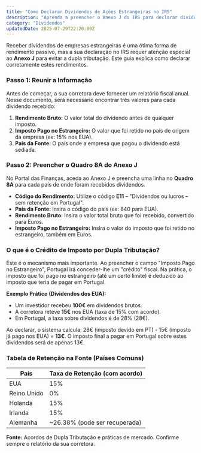 ```yaml
---
title: "Como Declarar Dividendos de Ações Estrangeiras no IRS"
description: "Aprenda a preencher o Anexo J do IRS para declarar dividendos de empresas estrangeiras (EUA, Europa) e a usar o crédito de imposto para evitar a dupla tributação."
category: "Dividendos"
updatedDate: 2025-07-29T22:20:00Z
---
```


Receber dividendos de empresas estrangeiras é uma ótima forma de rendimento passivo, mas a sua declaração no IRS requer atenção especial ao **Anexo J** para evitar a dupla tributação. Este guia explica como declarar corretamente estes rendimentos.

### Passo 1: Reunir a Informação

Antes de começar, a sua corretora deve fornecer um relatório fiscal anual. Nesse documento, será necessário encontrar três valores para cada dividendo recebido:
1.  **Rendimento Bruto:** O valor total do dividendo antes de qualquer imposto.
2.  **Imposto Pago no Estrangeiro:** O valor que foi retido no país de origem da empresa (ex: 15% nos EUA).
3.  **País da Fonte:** O país onde a empresa que pagou o dividendo está sediada.

### Passo 2: Preencher o Quadro 8A do Anexo J

No Portal das Finanças, aceda ao Anexo J e preencha uma linha no **Quadro 8A** para cada país de onde foram recebidos dividendos.

* **Código do Rendimento:** Utilize o código **E11** – "Dividendos ou lucros – sem retenção em Portugal".
* **País da Fonte:** Insira o código do país (ex: 840 para EUA).
* **Rendimento Bruto:** Insira o valor total bruto que foi recebido, convertido para Euros.
* **Imposto Pago no Estrangeiro:** Insira o valor do imposto que foi retido no estrangeiro, também em Euros.

### O que é o Crédito de Imposto por Dupla Tributação?

Este é o mecanismo mais importante. Ao preencher o campo "Imposto Pago no Estrangeiro", Portugal irá conceder-lhe um "crédito" fiscal. Na prática, o imposto que foi pago no estrangeiro (até um certo limite) é deduzido ao imposto que teria de pagar em Portugal.

**Exemplo Prático (Dividendos dos EUA):**
- Um investidor recebeu **100€** em dividendos brutos.
- A corretora reteve **15€** nos EUA (taxa de 15% com acordo).
- Em Portugal, a taxa sobre dividendos é de 28% (28€).

Ao declarar, o sistema calcula: 28€ (imposto devido em PT) - 15€ (imposto já pago nos EUA) = **13€**.
O imposto final a pagar em Portugal sobre estes dividendos será de apenas 13€.

### Tabela de Retenção na Fonte (Países Comuns)

| País          | Taxa de Retenção (com acordo) |
|---------------|-------------------------------|
| EUA           | 15%                           |
| Reino Unido   | 0%                            |
| Holanda       | 15%                           |
| Irlanda       | 15%                           |
| Alemanha      | ~26.38% (pode ser recuperada) |

**Fonte:** Acordos de Dupla Tributação e práticas de mercado. Confirme sempre o relatório da sua corretora.